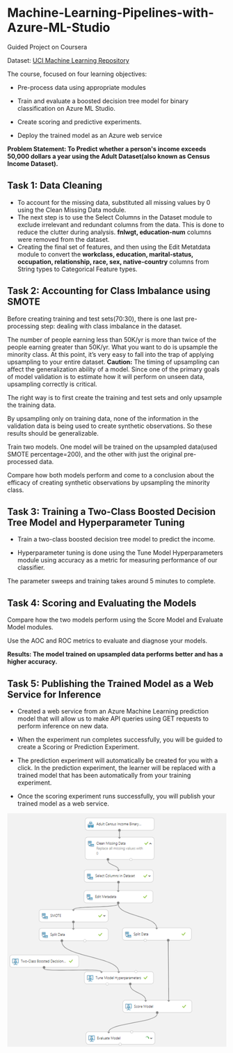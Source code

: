 # Machine-Learning-Pipelines-with-Azure-ML-Studio

Guided Project on Coursera

Dataset: [UCI Machine Learning Repository](https://archive.ics.uci.edu/ml/datasets/adult)

The course, focused on four learning objectives:

- Pre-process data using appropriate modules

- Train and evaluate a boosted decision tree model for binary classification on Azure ML Studio.

- Create scoring and predictive experiments.

- Deploy the trained model as an Azure web service

**Problem Statement: To Predict whether a person's income exceeds 50,000 dollars a year using the Adult Dataset(also known as Census Income Dataset).**

## Task 1: Data Cleaning

- To account for the missing data, substituted all missing values by 0 using the Clean Missing Data module.
- The next step is to use the Select Columns in the Dataset module to exclude irrelevant and redundant columns from the data. This is done to reduce the clutter during analysis. **fnlwgt, education-num** columns were removed from the dataset.
- Creating the final set of features, and then using the Edit Metatdata module to convert the **workclass, education, marital-status, occupation, relationship, race, sex, native-country** columns from String types to Categorical Feature types.

## Task 2: Accounting for Class Imbalance using SMOTE

Before creating training and test sets(70:30), there is one last pre-processing step: dealing with class imbalance in the dataset.

The number of people earning less than 50K/yr is more than twice of the people earning greater than 50K/yr. What you want to do is upsample the minority class. At this point, it’s very easy to fall into the trap of applying upsampling to your entire dataset. **Caution:** The timing of upsampling can affect the generalization ability of a model. Since one of the primary goals of model validation is to estimate how it will perform on unseen data, upsampling correctly is critical.

The right way is to first create the training and test sets and only upsample the training data.

By upsampling only on training data, none of the information in the validation data is being used to create synthetic observations. So these results should be generalizable.

Train two models. One model will be trained on the upsampled data(used SMOTE percentage=200), and the other with just the original pre-processed data.

Compare how both models perform and come to a conclusion about the efficacy of creating synthetic observations by upsampling the minority class.

## Task 3: Training a Two-Class Boosted Decision Tree Model and Hyperparameter Tuning

- Train a two-class boosted decision tree model to predict the income.

- Hyperparameter tuning is done using the Tune Model Hyperparameters module using accuracy as a metric for measuring performance of our classifier.

The parameter sweeps and training takes around 5 minutes to complete.

## Task 4: Scoring and Evaluating the Models

Compare how the two models perform using the Score Model and Evaluate Model modules.

Use the AOC and ROC metrics to evaluate and diagnose your models.

**Results: The model trained on upsampled data performs better and has a higher accuracy.**

## Task 5: Publishing the Trained Model as a Web Service for Inference

- Created a web service from an Azure Machine Learning prediction model that will allow us to make API queries using GET requests to perform inference on new data.

- When the experiment run completes successfully, you will be guided to create a Scoring or Prediction Experiment.

- The prediction experiment will automatically be created for you with a click. In the prediction experiment, the learner will be replaced with a trained model that has been automatically from your training experiment.

- Once the scoring experiment runs successfully, you will publish your trained model as a web service.

![ML-Pipeline](https://github.com/Ashish-Soni08/Machine-Learning-Pipelines-with-Azure-ML-Studio/blob/main/ML-Pipeline.png)